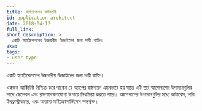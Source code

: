 ```yaml
---
title: অ্যাপ্লিকেশন আর্কিটেক্ট
id: application-architect
date: 2018-04-12
full_link: 
short_description: >
  একটি অ্যাপ্লিকেশনের উচ্চস্তরীয় ডিজাইনের জন্য দায়ী ব্যক্তি।
aka:
tags:
- user-type
---
```


একটি অ্যাপ্লিকেশনের উচ্চস্তরীয় ডিজাইনের জন্য দায়ী ব্যক্তি।

<!--more-->

একজন আর্কিটেক্ট নিশ্চিত করে থাকেন যে অ্যাপের বাস্তবায়ন এমনভাবে হয় যাতে এটি তার আশেপাশের উপাদানগুলির সাথে স্কেলেবল এবং রক্ষণাবেক্ষণযোগ্য উপায়ে মিথস্ক্রিয়া করতে পারে। আশেপাশের উপাদানগুলির মধ্যে ডাটাবেস, লগিং ইনফ্রাস্ট্রাকচার, এবং অন্যান্য মাইক্রোসার্ভিসেস অন্তর্ভুক্ত।
